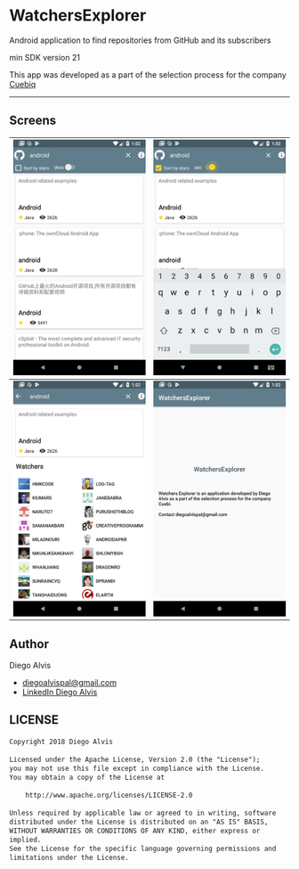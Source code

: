 # WatchersExplorer

Android application to find repositories from GitHub and its subscribers

min SDK version 21

This app was developed as a part of the selection process for the company [Cuebiq](https://www.cuebiq.com/)

---
## Screens 
![alt text](https://github.com/diegoalvis/WatchersExplorer/blob/master/screens/screen1.png) | ![alt text](https://github.com/diegoalvis/WatchersExplorer/blob/master/screens/screen2.png)
-- | --
![alt text](https://github.com/diegoalvis/WatchersExplorer/blob/master/screens/screen3.png) | ![alt text](https://github.com/diegoalvis/WatchersExplorer/blob/master/screens/screen4.png)


## Author
Diego Alvis
- diegoalvispal@gmail.com
- [LinkedIn Diego Alvis](https://www.linkedin.com/in/diego-alvis-palencia-7823a5130/)


## LICENSE

    Copyright 2018 Diego Alvis

    Licensed under the Apache License, Version 2.0 (the "License");
    you may not use this file except in compliance with the License.
    You may obtain a copy of the License at

        http://www.apache.org/licenses/LICENSE-2.0

    Unless required by applicable law or agreed to in writing, software
    distributed under the License is distributed on an "AS IS" BASIS,
    WITHOUT WARRANTIES OR CONDITIONS OF ANY KIND, either express or implied.
    See the License for the specific language governing permissions and
    limitations under the License.

